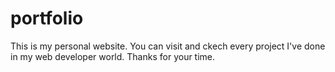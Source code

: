 # portfolio
This is my personal website. You can visit and ckech every project I've done in my web developer world. Thanks for your time.
